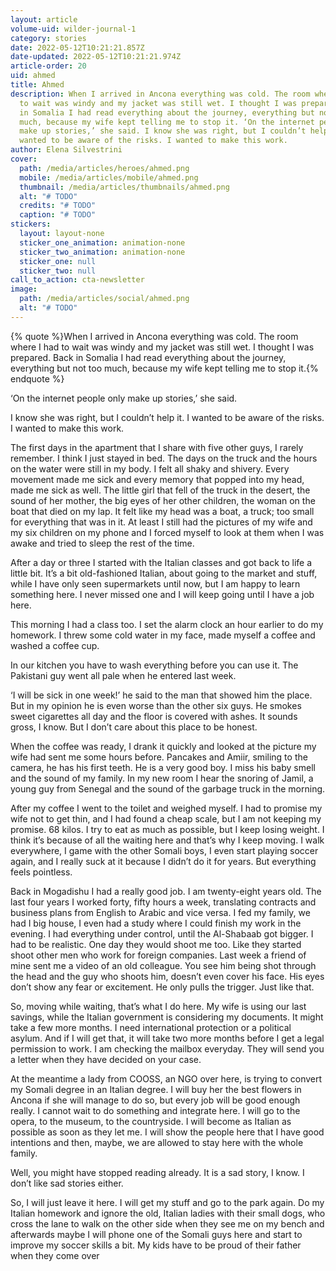 ```yaml
---
layout: article
volume-uid: wilder-journal-1
category: stories
date: 2022-05-12T10:21:21.857Z
date-updated: 2022-05-12T10:21:21.974Z
article-order: 20
uid: ahmed
title: Ahmed
description: When I arrived in Ancona everything was cold. The room where I had
  to wait was windy and my jacket was still wet. I thought I was prepared. Back
  in Somalia I had read everything about the journey, everything but not too 
  much, because my wife kept telling me to stop it. ‘On the internet people only
  make up stories,’ she said. I know she was right, but I couldn’t help it. I
  wanted to be aware of the risks. I wanted to make this work.
author: Elena Silvestrini
cover:
  path: /media/articles/heroes/ahmed.png
  mobile: /media/articles/mobile/ahmed.png
  thumbnail: /media/articles/thumbnails/ahmed.png
  alt: "# TODO"
  credits: "# TODO"
  caption: "# TODO"
stickers:
  layout: layout-none
  sticker_one_animation: animation-none
  sticker_two_animation: animation-none
  sticker_one: null
  sticker_two: null
call_to_action: cta-newsletter
image:
  path: /media/articles/social/ahmed.png
  alt: "# TODO"
---
```

{% quote %}When I arrived in Ancona everything was cold. The room where I had to wait was windy and my jacket was still wet. I thought I was prepared. Back in Somalia I had read everything about the journey, everything but not too much, because my wife kept telling me to stop it.{% endquote %}

‘On the internet people only make up stories,’ she said.

I know she was right, but I couldn’t help it. I wanted to be aware of the risks. I wanted to make this work.

The first days in the apartment that I share with five other guys, I rarely remember. I think I just stayed in bed. The days on the truck and the hours on the water were still in my body. I felt all shaky and shivery. Every movement made me sick and every memory that popped into my head, made me sick as well. The little girl that fell of the truck in the desert, the sound of her mother, the big eyes of her other children, the woman on the boat that died on my lap. It felt like my head was a boat, a truck; too small for everything that was in it. At least I still had the pictures of my wife and my six children on my phone and I forced myself to look at them when I was awake and tried to sleep the rest of the time. 

After a day or three I started with the Italian classes and got back to life a little bit. It’s a bit old-fashioned Italian, about going to the market and stuff, while I have only seen supermarkets until now, but I am happy to learn something here. I never missed one and I will keep going until I have a job here.

This morning I had a class too. I set the alarm clock an hour earlier to do my homework. I threw some cold water in my face, made myself a coffee and washed a coffee cup.

In our kitchen you have to wash everything before you can use it. The Pakistani guy went all pale when he entered last week.

‘I will be sick in one week!’ he said to the man that showed him the place. But in my opinion he is even worse than the other six guys. He smokes sweet cigarettes all day and the floor is covered with ashes. It sounds gross, I know. But I don’t care about this place to be honest. 

When the coffee was ready, I drank it quickly and looked at the picture my wife had sent me some hours before. Pancakes and Amiir, smiling to the camera, he has his first teeth. He is a very good boy. I miss his baby smell and the sound of my family. In my new room I hear the snoring of Jamil, a young guy from Senegal and the sound of the garbage truck in the morning.

After my coffee I went to the toilet and weighed myself. I had to promise my wife not to get thin, and I had found a cheap scale, but I am not keeping my promise. 68 kilos. I try to eat as much as possible, but I keep losing weight. I think it’s because of all the waiting here and that’s why I keep moving. I walk everywhere, I game with the other Somali boys, I even start playing soccer again, and I really suck at it because I didn’t do it for years. But everything feels pointless.

Back in Mogadishu I had a really good job. I am twenty-eight years old. The last four years I worked forty, fifty hours a week, translating contracts and business plans from English to Arabic and vice versa. I fed my family, we had I big house, I even had a study where I could finish my work in the evening. I had everything under control, until the Al-Shabaab got bigger. I had to be realistic. One day they would shoot me too. Like they started shoot other men who work for foreign companies. Last week a friend of mine sent me a video of an old colleague. You see him being shot through the head and the guy who shoots him, doesn’t even cover his face. His eyes don’t show any fear or excitement. He only pulls the trigger. Just like that.

So, moving while waiting, that’s what I do here. My wife is using our last savings, while the Italian government is considering my documents. It might take a few more months. I need international protection or a political asylum. And if I will get that, it will take two more months before I get a legal permission to work. I am checking the mailbox everyday. They will send you a letter when they have decided on your case.

At the meantime a lady from COOSS, an NGO over here, is trying to convert my Somali degree in an Italian degree. I will buy her the best flowers in Ancona if she will manage to do so, but every job will be good enough really. I cannot wait to do something and integrate here. I will go to the opera, to the museum, to the countryside. I will become as Italian as possible as soon as they let me. I will show the people here that I have good intentions and then, maybe, we are allowed to stay here with the whole family.

Well, you might have stopped reading already. It is a sad story, I know. I don’t like sad stories either.

So, I will just leave it here. I will get my stuff and go to the park again. Do my Italian homework and ignore the old, Italian ladies with their small dogs, who cross the lane to walk on the other side when they see me on my bench and afterwards maybe I will phone one of the Somali guys here and start to improve my soccer skills a bit. My kids have to be proud of their father when they come over
